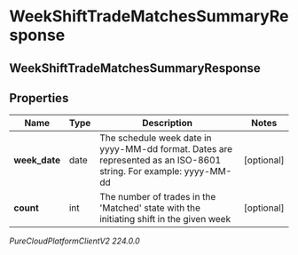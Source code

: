 # WeekShiftTradeMatchesSummaryResponse

## WeekShiftTradeMatchesSummaryResponse

## Properties

|Name | Type | Description | Notes|
|------------ | ------------- | ------------- | -------------|
| **week_date** | date | The schedule week date in yyyy-MM-dd format. Dates are represented as an ISO-8601 string. For example: yyyy-MM-dd | [optional] |
| **count** | int | The number of trades in the &#39;Matched&#39; state with the initiating shift in the given week | [optional] |



_PureCloudPlatformClientV2 224.0.0_
